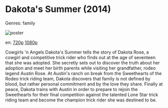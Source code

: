# Dakota's Summer (2014)

Genres: family

![poster](http://image.tmdb.org/t/p/w500/gq7YGGHjeBlIk9LSVBPa32u12bj.jpg)

en:
  [720p](magnet:?xt=urn:btih:F44F1122552A7D0A9D398A853F10085C24F1A7AF&tr=udp://glotorrents.pw:6969/announce&tr=udp://tracker.opentrackr.org:1337/announce&tr=udp://torrent.gresille.org:80/announce&tr=udp://tracker.openbittorrent.com:80&tr=udp://tracker.coppersurfer.tk:6969&tr=udp://tracker.leechers-paradise.org:6969&tr=udp://p4p.arenabg.ch:1337&tr=udp://tracker.internetwarriors.net:1337)
  [1080p](magnet:?xt=urn:btih:615F9F11C4D6FF8F66EC6B85CB72C0E5E627C8D3&tr=udp://glotorrents.pw:6969/announce&tr=udp://tracker.opentrackr.org:1337/announce&tr=udp://torrent.gresille.org:80/announce&tr=udp://tracker.openbittorrent.com:80&tr=udp://tracker.coppersurfer.tk:6969&tr=udp://tracker.leechers-paradise.org:6969&tr=udp://p4p.arenabg.ch:1337&tr=udp://tracker.internetwarriors.net:1337)
  


Cowgirls 'n Angels Dakota's Summer tells the story of Dakota Rose, a cowgirl and competitive trick rider who finds out at the age of seventeen that she was adopted. She secretly sets out to discover the truth about her adoption and meet her birth parents while visiting her grandfather, rodeo legend Austin Rose. At Austin's ranch on break from the Sweethearts of the Rodeo trick riding team, Dakota discovers that family is not defined by blood, but rather personal commitment and by the love they share. Finally at peace, Dakota trains with Austin in order to prepare to rejoin the Sweethearts for their final competition against the talented Lone Star trick riding team and become the champion trick rider she was destined to be.